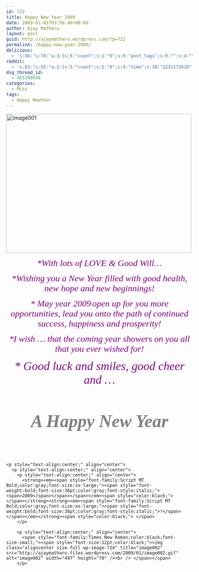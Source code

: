 ```yaml
---
id: 722
title: Happy New Year 2009
date: 2009-01-01T03:56:40+00:00
author: Ajay Matharu
layout: post
guid: http://ajaymatharu.wordpress.com/?p=722
permalink: /happy-new-year-2009/
delicious:
  - 's:86:"s:78:"a:3:{s:5:"count";s:1:"0";s:9:"post_tags";s:0:"";s:4:"time";s:10:"1231173619";}";";'
reddit:
  - 's:63:"s:55:"a:2:{s:5:"count";s:1:"0";s:4:"time";s:10:"1231173620";}";";'
dsq_thread_id:
  - 465390546
categories:
  - Misc
tags:
  - Happy NewYear
---
```

<img class="aligncenter size-full wp-image-723" title="image001" src="http://ajaymatharu.files.wordpress.com/2009/01/image001.jpg" alt="image001" width="500" height="375" />

<p style="text-align:center;" align="center">
  <em><span style="font-family:Script MT Bold;color:purple;font-size:large;"><span style="font-size:18pt;color:purple;font-style:italic;">*With lots of LOVE & Good Will&#8230;</span></span></em>
</p>

<p style="text-align:center;" align="center">
  <em><span style="font-family:Script MT Bold;color:purple;font-size:large;"><span style="font-size:18pt;color:purple;font-style:italic;">*Wishing you a <span>New</span> <span>Year</span> filled with good health, <span>new</span> hope and <span>new</span> beginnings! </span></span></em>
</p>

<p style="text-align:center;" align="center">
  <em><em><span style="font-family:Script MT Bold;color:purple;font-size:large;"><span style="font-size:18pt;color:purple;">* May <span>year</span> 2009</span></span></em></em><span style="font-family:Script MT Bold;color:black;"><span style="color:black;"> </span></span><em><em><span style="font-family:Script MT Bold;color:purple;font-size:large;"><span style="font-size:18pt;color:purple;"> open up for you more opportunities, lead you onto the path of continued success, happiness and prosperity!</span></span></em></em><span style="color:black;"><span style="color:black;"> </span></span>
</p>

<p style="text-align:center;" align="center">
  <em><span style="font-family:Script MT Bold;color:purple;font-size:large;"><span style="font-size:18pt;color:purple;font-style:italic;">*I wish &#8230; that the coming <span>year</span> showers on you all that you ever wished for! </span></span></em>
</p>

<p style="text-align:center;" align="center">
  <em><span style="font-family:Monotype Corsiva;color:purple;font-size:x-large;"><span style="font-size:24pt;color:purple;font-style:italic;">* Good luck and smiles, good cheer and &#8230; </span></span></em>
</p>

<p style="text-align:center;" align="center">
  <em><span style="font-family:Monotype Corsiva;color:purple;font-size:x-large;"><span style="font-size:24pt;color:purple;font-style:italic;"><br /> </span></span></em>
</p>

<p style="text-align:center;" align="center">
  <strong><em><span style="font-family:Script MT Bold;color:gray;font-size:xx-large;"><span style="font-weight:bold;font-size:36pt;color:gray;font-style:italic;">A <span>Happy</span> <span>New</span> <span>Year </span></span></span></em></strong>
</p>

<p style="text-align:center;" align="center">
  <p style="text-align:center;" align="center">
    <p style="text-align:center;" align="center">
      <strong><em><span style="font-family:Script MT Bold;color:gray;font-size:xx-large;"><span style="font-weight:bold;font-size:36pt;color:gray;font-style:italic;"><span><br /> </span></span></span></em></strong>
    </p>
    
    <p style="text-align:center;" align="center">
      <p style="text-align:center;" align="center">
        <p style="text-align:center;" align="center">
          <strong><em><span style="font-family:Script MT Bold;color:gray;font-size:xx-large;"><span style="font-weight:bold;font-size:36pt;color:gray;font-style:italic;"><span>2009</span></span></span></em><span style="color:black;"> </span></strong><strong><em><span style="font-family:Script MT Bold;color:gray;font-size:xx-large;"><span style="font-weight:bold;font-size:36pt;color:gray;font-style:italic;">!</span></span></em></strong><span style="color:black;"> </span>
        </p>
        
        <p style="text-align:center;" align="center">
          <span style="font-family:Times New Roman;color:black;font-size:small;"><span style="font-size:12pt;color:black;"><img class="aligncenter size-full wp-image-724" title="image002" src="http://ajaymatharu.files.wordpress.com/2009/01/image002.gif" alt="image002" width="497" height="70" /><br /> </span></span>
        </p>